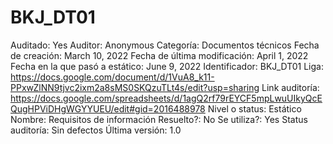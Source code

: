 # BKJ_DT01

Auditado: Yes
Auditor: Anonymous
Categoría: Documentos técnicos
Fecha de creación: March 10, 2022
Fecha de última modificación: April 1, 2022
Fecha en la que pasó a estático: June 9, 2022
Identificador: BKJ_DT01
Liga: https://docs.google.com/document/d/1VuA8_k11-PPxwZlNN9tjvc2ixm2a8sMS0SKQzuTLt4s/edit?usp=sharing
Link auditoría: https://docs.google.com/spreadsheets/d/1agQ2rf79rEYCF5mpLwuUIkyQcEQugHPViDHgWGYYUEU/edit#gid=2016488978
Nivel o status: Estático
Nombre: Requisitos de información
Resuelto?: No
Se utiliza?: Yes
Status auditoría: Sin defectos
Última versión: 1.0
